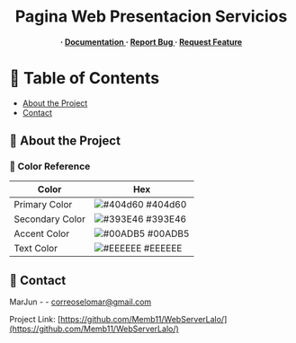 <div align='center'>

<h1>Pagina Web Presentacion Servicios </h1>
<h4> <span> · </span> <a href="https://github.com/MarJun/WebServerLalo/blob/master/README.md"> Documentation </a> <span> · </span> <a href="https://github.com/MarJun/WebServerLalo/issues"> Report Bug </a> <span> · </span> <a href="https://github.com/MarJun/WebServerLalo/issues"> Request Feature </a> </h4>


</div>

# :notebook_with_decorative_cover: Table of Contents

- [About the Project](#star2-about-the-project)
- [Contact](#handshake-contact)


## :star2: About the Project

### :art: Color Reference
| Color | Hex |
| --------------- | ---------------------------------------------------------------- |
| Primary Color | ![#404d60](https://via.placeholder.com/10/404d60?text=+) #404d60 |
| Secondary Color | ![#393E46](https://via.placeholder.com/10/393E46?text=+) #393E46 |
| Accent Color | ![#00ADB5](https://via.placeholder.com/10/00ADB5?text=+) #00ADB5 |
| Text Color | ![#EEEEEE](https://via.placeholder.com/10/EEEEEE?text=+) #EEEEEE |

## :handshake: Contact

MarJun - - correoselomar@gmail.com

Project Link: [https://github.com/Memb11/WebServerLalo/](https://github.com/Memb11/WebServerLalo/)